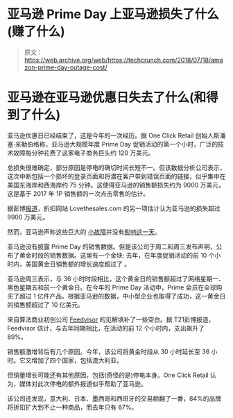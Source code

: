 # 亚马逊 Prime Day 上亚马逊损失了什么(赚了什么)

> 原文：<https://web.archive.org/web/https://techcrunch.com/2018/07/18/amazon-prime-day-outage-cost/>

# 亚马逊在亚马逊优惠日失去了什么(和得到了什么)

亚马逊优惠日已经结束了，这是今年的一次经历。据 One Click Retail 创始人斯潘塞·米勒伯格称，亚马逊大规模年度 Prime Day 促销活动的第一个小时，广泛的技术故障每分钟花费了这家电子商务巨头约 120 万美元。

总损失很难确定，部分原因是停电的确切时间长短不一。但该数据分析公司表示，这次中断包括一个损坏的登录页面和将潜在客户带到错误页面的链接，似乎集中在美国东海岸和西海岸约 75 分钟。这使得亚马逊的销售额损失约为 9000 万美元，这是基于 2017 年 1P 销售额的一次点击零售的估计。

据彭博[报道](https://web.archive.org/web/20230330090313/https://www.bloomberg.com/news/articles/2018-07-17/amazon-s-prime-day-sales-soar-despite-widespread-glitches)，折扣网站 Lovethesales.com 的另一项估计认为亚马逊的损失超过 9900 万美元。

然而，亚马逊声称这些巨大的 [小故障](https://web.archive.org/web/20230330090313/https://techcrunch.com/2018/07/16/prime-down-amazons-sale-day-turns-into-fail-day/)并没有[影响这一天](https://web.archive.org/web/20230330090313/https://techcrunch.com/2018/07/18/amazons-prime-day-again-became-the-biggest-sales-day-in-its-history/)。

亚马逊没有披露 Prime Day 的销售数据。但是该公司于周二和周三发布声明，公布了黄金时段的销售数据。这里有一个金块: 去年，在年度促销活动的前 10 个小时内，美国黄金日销售额的增长速度超过了 。

亚马逊周三表示，与 36 小时时段相比，这个黄金日的销售额超过了网络星期一、黑色星期五和前一个黄金日。在今年的 Prime Day 活动中，Prime 会员在全球购买了超过 1 亿件产品。根据亚马逊的数据，中小型企业也取得了成功，这一黄金日的销售额超过了 10 亿美元。

来自算法商业初创公司 [Feedvisor](https://web.archive.org/web/20230330090313/https://techcrunch.com/2017/01/31/feedvisor-20m-gc/) 的见解填补了一些空白。据 T21彭博报道，Feedvisor 估计，与去年同期相比，在活动的前 12 个小时内，支出飙升了 89%。

销售额激增背后有几个原因。今年，该公司将黄金时段从 30 小时延长至 36 小时。它又增加了四个国家，包括澳大利亚。

但销量增长可能还有其他原因，包括(奇怪的是)停电本身。One Click Retail 认为，媒体对此次停电的额外报道似乎帮助了亚马逊。

该公司还发现，意大利、日本、墨西哥和西班牙的交易额翻了一番，84%的品牌将折扣扩大到不止一种商品，而去年只有 67%。